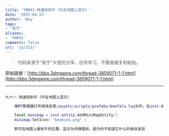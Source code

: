 ```yaml
---
title: 'YN091-快速找到牛（牛在地图上显示）'
date: '2025-04-23'
author: 'Bny'
tags:
- '易宁'
aliases:
- 'YN091'
comments: false
url: '/p/153/'
---
```


> 代码来源于“易宁”大佬的分享，仅供学习，不要直接复制粘贴。

原帖链接：[http://bbs.3dmgame.com/thread-3859071-1-1.html](http://bbs.3dmgame.com/thread-3859071-1-1.html)

---

```lua  

九十一.快速找到牛（牛在地图上显示）

	用MT管理器打开游戏目录/assets/scripts/prefabs/beefalo.lua文件，在inst:AddComponent("inspectable")的下一行插入以下内容：

	local minimap = inst.entity:AddMiniMapEntity()
	minimap:SetIcon( "beemine.png" )

	即可在地图上看到牛的位置，显示为炸弹图标，因为你不知道它什么时候会发狂

```  


